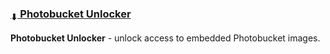 ### [<sub>⬇</sub> Photobucket Unlocker](https://github.com/JustOff/photobucket-unlocker/releases)

**Photobucket Unlocker** - unlock access to embedded Photobucket images.
